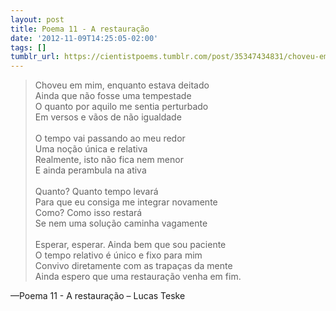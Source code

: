 ```yaml
---
layout: post
title: Poema 11 - A restauração
date: '2012-11-09T14:25:05-02:00'
tags: []
tumblr_url: https://cientistpoems.tumblr.com/post/35347434831/choveu-em-mim-enquanto-estava-deitado-ainda-que
---
```

> Choveu em mim, enquanto estava deitado<br/>
> Ainda que não fosse uma tempestade<br/>
> O quanto por aquilo me sentia perturbado<br/>
> Em versos e vãos de não igualdade<br/>
><br/>
> O tempo vai passando ao meu redor<br/>
> Uma noção única e relativa<br/>
> Realmente, isto não fica nem menor<br/>
> E ainda perambula na ativa<br/>
><br/>
> Quanto? Quanto tempo levará<br/>
> Para que eu consiga me integrar novamente<br/>
> Como? Como isso restará<br/>
> Se nem uma solução caminha vagamente<br/>
><br/>
> Esperar, esperar. Ainda bem que sou paciente<br/>
> O tempo relativo é único e fixo para mim<br/>
> Convivo diretamente com as trapaças da mente<br/>
> Ainda espero que uma restauração venha em fim.<br/>

—Poema 11 - A restauração – Lucas Teske

